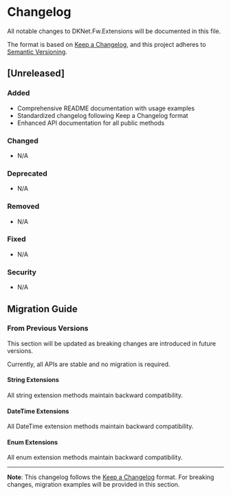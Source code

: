 # Changelog

All notable changes to DKNet.Fw.Extensions will be documented in this file.

The format is based on [Keep a Changelog](https://keepachangelog.com/en/1.0.0/),
and this project adheres to [Semantic Versioning](https://semver.org/spec/v2.0.0.html).

## [Unreleased]

### Added

- Comprehensive README documentation with usage examples
- Standardized changelog following Keep a Changelog format
- Enhanced API documentation for all public methods

### Changed

- N/A

### Deprecated

- N/A

### Removed

- N/A

### Fixed

- N/A

### Security

- N/A

## Migration Guide

### From Previous Versions

This section will be updated as breaking changes are introduced in future versions.

Currently, all APIs are stable and no migration is required.

#### String Extensions

All string extension methods maintain backward compatibility.

#### DateTime Extensions

All DateTime extension methods maintain backward compatibility.

#### Enum Extensions

All enum extension methods maintain backward compatibility.

---

**Note**: This changelog follows the [Keep a Changelog](https://keepachangelog.com/en/1.0.0/) format.
For breaking changes, migration examples will be provided in this section.